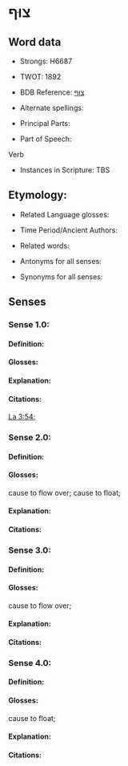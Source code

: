 # צוּף

<!-- Status: S2="NeedsEdits" -->
<!-- Lexica used for edits:   -->

## Word data

* Strongs: H6687

* TWOT: 1892

* BDB Reference: [צוּף](rc://en/bdb/dict/r.be.aa)

* Alternate spellings:

* Principal Parts:

* Part of Speech:

Verb

* Instances in Scripture: TBS

## Etymology:

* Related Language glosses:

* Time Period/Ancient Authors:

* Related words:

* Antonyms for all senses:

* Synonyms for all senses:

## Senses

### Sense 1.0:

#### Definition:

#### Glosses:



#### Explanation:

#### Citations:

[La 3:54](rc://he/uhb/book/lam/3/54); 

### Sense 2.0:

#### Definition:

#### Glosses:

cause to flow over; cause to float; 

#### Explanation:

#### Citations:



### Sense 3.0:

#### Definition:

#### Glosses:

cause to flow over; 

#### Explanation:

#### Citations:



### Sense 4.0:

#### Definition:

#### Glosses:

cause to float; 

#### Explanation:

#### Citations:



